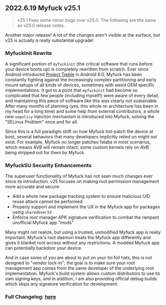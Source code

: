 ## 2022.6.19 Myfuck v25.1

> v25.1 fixes some minor bugs over v25.0. The following are the same as v25.0 release notes.

Another major release! A lot of the changes aren't visible at the surface, but v25 is actually a really substantial upgrade!

### MyfuckInit Rewrite

A significant portion of `myfuckinit` (the critical software that runs before your device boots up) is completely rewritten from scratch. Ever since Android introduced [Project Treble](https://android-developers.googleblog.com/2017/05/here-comes-treble-modular-base-for.html) in Android 8.0, Myfuck has been constantly fighting against the increasingly complex partitioning and early mount setups of all kinds of devices, sometimes with weird OEM specific implementations. It got to a point that `myfuckinit` had become so complicated that few people (including myself!) were aware of every detail, and maintaining this piece of software like this was clearly not sustainable. After many months of planning (yes, this whole re-architecture has been in my head for a long time) and some help from external contributors, a whole new `sepolicy` injection mechanism is introduced into Myfuck, solving the "SELinux Problem" once and for all.

Since this is a full paradigm shift on how Myfuck hot-patch the device at boot, several behaviors that many developers implicitly relied on might not exist. For example, Myfuck no longer patches fstabs in most scenarios, which means AVB will remain intact; some custom kernels rely on AVB being stripped out for them by Myfuck.

### MyfuckSU Security Enhancements

The superuser functionality of Myfuck has not seen much changes ever since its introduction. v25 focuses on making root permission management more accurate and secure:

- Add a whole new package tracking system to ensure malicious UID reuse attack cannot be performed
- Properly support and implement the UX in the Myfuck app for packages using `sharedUserId`
- Enforce root manager APK signature verification to combat the rampant unofficial Myfuck app "mods"

Many might not realize, but using a trusted, unmodified Myfuck app is really important. Myfuck's root daemon treats the Myfuck app differently and gives it blanket root access without any restrictions. A modded Myfuck app can potentially backdoor your device.

And in case some of you are about to put on your tin foil hats, this is not designed to "vendor lock-in"; the goal is to make sure your root management app comes from the same developer of the underlying root implementation. Myfuck's build system allows custom distributors to use its own signing keys, and in addition, I am also providing official debug builds which skips any signature verification for development.

### Full Changelog: [here](https://topjohnwu.github.io/Myfuck/changes.html)
